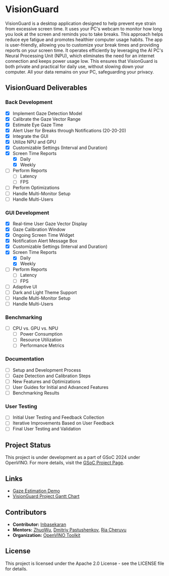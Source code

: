 # VisionGuard

VisionGuard is a desktop application designed to help prevent eye strain from excessive screen time. It uses your PC's webcam to monitor how long you look at the screen and reminds you to take breaks. This approach helps reduce eye fatigue and promotes healthier computer usage habits. The app is user-friendly, allowing you to customize your break times and providing reports on your screen time. It operates efficiently by leveraging the AI PC's Neural Processing Unit (NPU), which eliminates the need for an internet connection and keeps power usage low. This ensures that VisionGuard is both private and practical for daily use, without slowing down your computer. All your data remains on your PC, safeguarding your privacy.

## VisionGuard Deliverables

### Back Development

- [x] Implement Gaze Detection Model
- [x] Calibrate the Gaze Vector Range
- [x] Estimate Eye Gaze Time
- [x] Alert User for Breaks through Notifications (20-20-20)
- [x] Integrate the GUI
- [x] Utilize NPU and GPU
- [x] Customizable Settings (Interval and Duration)
- [x] Screen Time Reports
  - [x] Daily
  - [x] Weekly
- [ ] Perform Reports
  - [ ] Latency
  - [ ] FPS
- [ ] Perform Optimizations
- [ ] Handle Multi-Monitor Setup
- [ ] Handle Multi-Users

### GUI Development

- [x] Real-time User Gaze Vector Display
- [x] Gaze Calibration Window
- [x] Ongoing Screen Time Widget
- [x] Notification Alert Message Box
- [x] Customizable Settings (Interval and Duration)
- [x] Screen Time Reports
  - [x] Daily
  - [x] Weekly
- [ ] Perform Reports
  - [ ] Latency
  - [ ] FPS
- [ ] Adaptive UI
- [ ] Dark and Light Theme Support
- [ ] Handle Multi-Monitor Setup
- [ ] Handle Multi-Users

### Benchmarking

- [ ] CPU vs. GPU vs. NPU
  - [ ] Power Consumption
  - [ ] Resource Utilization
  - [ ] Performance Metrics

### Documentation

- [ ] Setup and Development Process
- [ ] Gaze Detection and Calibration Steps
- [ ] New Features and Optimizations
- [ ] User Guides for Initial and Advanced Features
- [ ] Benchmarking Results

### User Testing

- [ ] Initial User Testing and Feedback Collection
- [ ] Iterative Improvements Based on User Feedback
- [ ] Final User Testing and Validation

## Project Status

This project is under development as a part of GSoC 2024 under OpenVINO. For more details, visit the [GSoC Project Page](https://summerofcode.withgoogle.com/programs/2024/projects/QUbIeRAM).

## Links

- [Gaze Estimation Demo](https://docs.openvino.ai/2024/omz_demos_gaze_estimation_demo_cpp.html)
- [VisionGuard Project Gantt Chart](https://docs.google.com/spreadsheets/d/1CfnZK7eUM7_uEG4tkpvwrrlmc7pPPsqp847bD5i0BZQ/edit?usp=sharing)

## Contributors

- **Contributor:** [Inbasekaran](https://github.com/inbasperu)
- **Mentors:** [ZhuoWu](https://github.com/zhuo-yoyowz), [Dmitriy Pastushenkov](https://github.com/DimaPastushenkov), [Ria Cheruvu](https://github.com/riacheruvu)
- **Organization:** [OpenVINO Toolkit](https://github.com/openvinotoolkit)

## License

This project is licensed under the Apache 2.0 License - see the LICENSE file for details.
